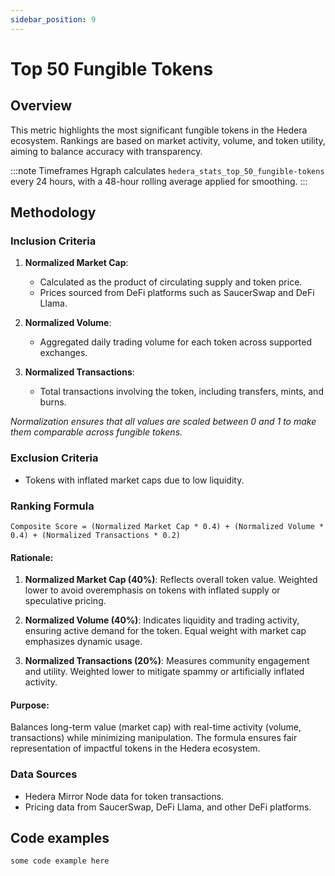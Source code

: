 ```yaml
---
sidebar_position: 9
---
```


# Top 50 Fungible Tokens

## Overview  
This metric highlights the most significant fungible tokens in the Hedera ecosystem. Rankings are based on market activity, volume, and token utility, aiming to balance accuracy with transparency.  

:::note Timeframes
Hgraph calculates `hedera_stats_top_50_fungible-tokens` every 24 hours, with a 48-hour rolling average applied for smoothing.
:::

## Methodology  

### Inclusion Criteria  
1. **Normalized Market Cap**:  
   - Calculated as the product of circulating supply and token price.  
   - Prices sourced from DeFi platforms such as SaucerSwap and DeFi Llama.  

2. **Normalized Volume**:  
   - Aggregated daily trading volume for each token across supported exchanges.  

3. **Normalized Transactions**:  
   - Total transactions involving the token, including transfers, mints, and burns.  

*Normalization ensures that all values are scaled between 0 and 1 to make them comparable across fungible tokens.*

### Exclusion Criteria  
- Tokens with inflated market caps due to low liquidity.  

### Ranking Formula  

```
Composite Score = (Normalized Market Cap * 0.4) + (Normalized Volume * 0.4) + (Normalized Transactions * 0.2)
```

#### Rationale:

1. **Normalized Market Cap (40%)**: Reflects overall token value. Weighted lower to avoid overemphasis on tokens with inflated supply or speculative pricing.  

2. **Normalized Volume (40%)**: Indicates liquidity and trading activity, ensuring active demand for the token. Equal weight with market cap emphasizes dynamic usage.  

3. **Normalized Transactions (20%)**: Measures community engagement and utility. Weighted lower to mitigate spammy or artificially inflated activity.  

#### Purpose:  
Balances long-term value (market cap) with real-time activity (volume, transactions) while minimizing manipulation. The formula ensures fair representation of impactful tokens in the Hedera ecosystem.

### Data Sources  
- Hedera Mirror Node data for token transactions.  
- Pricing data from SaucerSwap, DeFi Llama, and other DeFi platforms. 

## Code examples

```
some code example here
```